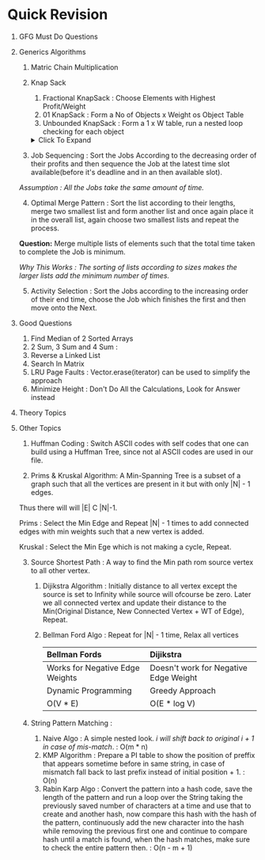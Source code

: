 # Quick Revision

1. GFG Must Do Questions
2. Generics Algorithms
    1. Matric Chain Multiplication
    2. Knap Sack
        1. Fractional KnapSack  : Choose Elements with Highest Profit/Weight
        2. 01 KnapSack          : Form a No of Objects x Weight os Object Table
        3. Unbounded KnapSack   : Form a 1 x W table, run a nested loop checking for each object
        <details>
            <summary>Click To Expand</summary>
            
            ```
            for (int i=0; i<=W; i++){
                for (int j=0; j<n; j++){
                    if (wt[j] <= i) dp[i] = max(dp[i], dp[i-wt[j]] + val[j]);
                    }
                }
            ```
        </details>
    3. Job Sequencing           : Sort the Jobs According to the decreasing order of their profits and then sequence the Job at the latest time slot available(before it's deadline and in an then available slot).

    *Assumption : All the Jobs take the same amount of time.*

    4. Optimal Merge Pattern    : Sort the list according to their lengths, merge two smallest list and form another list and once again place it in the overall list, again choose two smallest lists and repeat the process.
    
    **Question:** Merge multiple lists of elements such that the total time taken to complete the Job is minimum.

    *Why This Works : The sorting of lists according to sizes makes the larger lists add the minimum number of times.*

    5. Activity Selection       : Sort the Jobs according to the increasing order of their end time, choose the Job which finishes the first and then move onto the Next.

    
3. Good Questions
    1. Find Median of 2 Sorted Arrays
    2. 2 Sum, 3 Sum and 4 Sum   :   
    3. Reverse a Linked List
    4. Search In Matrix
    5. LRU Page Faults          : Vector.erase(iterator) can be used to simplify the approach
    6. Minimize Height          : Don't Do All the Calculations, Look for Answer instead

4. Theory Topics

5. Other Topics
    1. Huffman Coding           : Switch ASCII codes with self codes that one can build using a Huffman Tree, since not al ASCII codes are used in our file.

    2. Prims & Kruskal Algorithm: A Min-Spanning Tree is a subset of a graph such that all the vertices are present in it but with only |N| - 1 edges.

    Thus there will will |E| C |N|-1.

    Prims   : Select the Min Edge and Repeat |N| - 1 times to add connected edges with min weights such that a new vertex is added.

    Kruskal : Select the Min Ege which is not making a cycle, Repeat.

    3. Source Shortest Path     : A way to find the Min path rom source vertex to all other vertex.
        1. Dijikstra Algorithm  : Initially distance to all vertex except the source is set to Infinity while source will ofcourse be zero. Later we all connected vertex and update their distance to the Min(Original Distance, New Connected Vertex + WT of Edge), Repeat.
        2. Bellman Ford Algo    : Repeat for |N| - 1 time, Relax all vertices


            |Bellman Fords|Dijikstra|
            |:---|:---|
            |Works for Negative Edge Weights|Doesn't work for Negative Edge Weight|
            |Dynamic Programming|Greedy Approach|
            |O(V * E)|O(E * log V)|

    4. String Pattern Matching  :
        1. Naive Algo           : A simple nested look. *i will shift back to original i + 1 in case of mis-match*.
                                : O(m * n)
        2. KMP Algorithm        : Prepare a PI table to show the position of preffix that appears sometime before in same string, in case of mismatch fall back to last prefix instead of initial position + 1.
                                : O(n)
        3. Rabin Karp Algo      : Convert the pattern into a hash code, save the length of the pattern and run a loop over the String taking the previously saved number of characters at a time and use that to create and another hash, now compare this hash with the hash of the pattern, continuously add the new character into the hash while removing the previous first one and continue to compare hash until a match is found, when the hash matches, make sure to check the entire pattern then.
                                : O(n - m + 1)